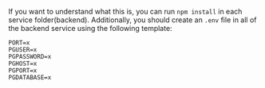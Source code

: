 If you want to understand what this is, you can run `npm install` in each service folder(backend). Additionally, you should create an `.env` file in all of the backend service using the following template:

```
PORT=x
PGUSER=x
PGPASSWORD=x
PGHOST=x
PGPORT=x
PGDATABASE=x
```
